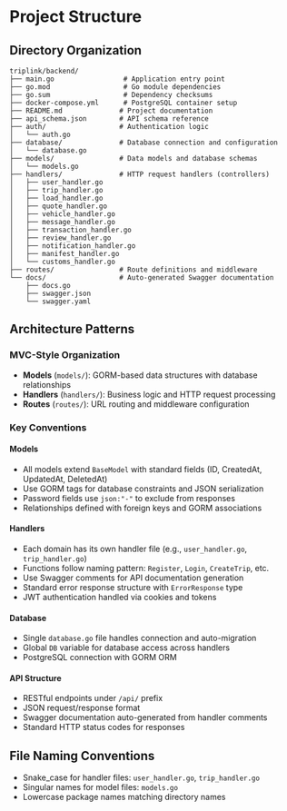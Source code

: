 # Project Structure

## Directory Organization

```
triplink/backend/
├── main.go                 # Application entry point
├── go.mod                  # Go module dependencies
├── go.sum                  # Dependency checksums
├── docker-compose.yml      # PostgreSQL container setup
├── README.md              # Project documentation
├── api_schema.json        # API schema reference
├── auth/                  # Authentication logic
│   └── auth.go
├── database/              # Database connection and configuration
│   └── database.go
├── models/                # Data models and database schemas
│   └── models.go
├── handlers/              # HTTP request handlers (controllers)
│   ├── user_handler.go
│   ├── trip_handler.go
│   ├── load_handler.go
│   ├── quote_handler.go
│   ├── vehicle_handler.go
│   ├── message_handler.go
│   ├── transaction_handler.go
│   ├── review_handler.go
│   ├── notification_handler.go
│   ├── manifest_handler.go
│   └── customs_handler.go
├── routes/                # Route definitions and middleware
└── docs/                  # Auto-generated Swagger documentation
    ├── docs.go
    ├── swagger.json
    └── swagger.yaml
```

## Architecture Patterns

### MVC-Style Organization
- **Models** (`models/`): GORM-based data structures with database relationships
- **Handlers** (`handlers/`): Business logic and HTTP request processing
- **Routes** (`routes/`): URL routing and middleware configuration

### Key Conventions

#### Models
- All models extend `BaseModel` with standard fields (ID, CreatedAt, UpdatedAt, DeletedAt)
- Use GORM tags for database constraints and JSON serialization
- Password fields use `json:"-"` to exclude from responses
- Relationships defined with foreign keys and GORM associations

#### Handlers
- Each domain has its own handler file (e.g., `user_handler.go`, `trip_handler.go`)
- Functions follow naming pattern: `Register`, `Login`, `CreateTrip`, etc.
- Use Swagger comments for API documentation generation
- Standard error response structure with `ErrorResponse` type
- JWT authentication handled via cookies and tokens

#### Database
- Single `database.go` file handles connection and auto-migration
- Global `DB` variable for database access across handlers
- PostgreSQL connection with GORM ORM

#### API Structure
- RESTful endpoints under `/api/` prefix
- JSON request/response format
- Swagger documentation auto-generated from handler comments
- Standard HTTP status codes for responses

## File Naming Conventions
- Snake_case for handler files: `user_handler.go`, `trip_handler.go`
- Singular names for model files: `models.go`
- Lowercase package names matching directory names